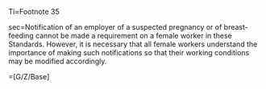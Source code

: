 Ti=Footnote 35

sec=Notification of an employer of a suspected pregnancy or of breast-feeding cannot be made a requirement on a female worker in these Standards. However, it is necessary that all female workers understand the importance of making such notifications so that their working conditions may be modified accordingly.

=[G/Z/Base]
